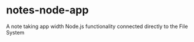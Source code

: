 # notes-node-app
A note taking app width Node.js functionality connected directly to the File System
